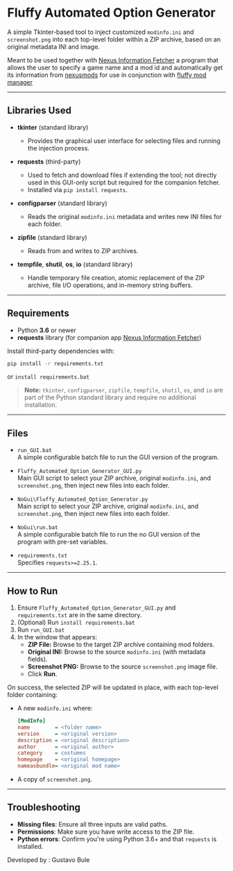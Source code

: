 # Fluffy Automated Option Generator

A simple Tkinter-based tool to inject customized `modinfo.ini` and `screenshot.png` into each top-level folder within a ZIP archive, based on an original metadata INI and image.

Meant to be used together with [Nexus Information Fetcher](https://github.com/Motor-k/Nexusmods-Info-Fetcher) a program that allows the user to specify a game name and a mod id and automatically get its information from [nexusmods](https://www.nexusmods.com/) for use in conjunction with [fluffy mod manager](https://www.nexusmods.com/site/mods/818)

---

## Libraries Used

- **tkinter** (standard library)

  - Provides the graphical user interface for selecting files and running the injection process.

- **requests** (third-party)

  - Used to fetch and download files if extending the tool; not directly used in this GUI-only script but required for the companion fetcher.
  - Installed via `pip install requests`.

- **configparser** (standard library)

  - Reads the original `modinfo.ini` metadata and writes new INI files for each folder.

- **zipfile** (standard library)

  - Reads from and writes to ZIP archives.

- **tempfile**, **shutil**, **os**, **io** (standard library)

  - Handle temporary file creation, atomic replacement of the ZIP archive, file I/O operations, and in-memory string buffers.

---

## Requirements

- Python **3.6** or newer
- **requests** library (for companion app [Nexus Information Fetcher](https://github.com/Motor-k/Nexusmods-Info-Fetcher))

Install third-party dependencies with:

```bash
pip install -r requirements.txt
```
or `install requirements.bat`

> **Note:** `tkinter`, `configparser`, `zipfile`, `tempfile`, `shutil`, `os`, and `io` are part of the Python standard library and require no additional installation.

---

## Files

- `run_GUI.bat`\
  A simple configurable batch file to run the GUI version of the program.

- `Fluffy_Automated_Option_Generator_GUI.py`\
  Main GUI script to select your ZIP archive, original `modinfo.ini`, and `screenshot.png`, then inject new files into each folder.

- `NoGui\Fluffy_Automated_Option_Generator.py`\
  Main script to select your ZIP archive, original `modinfo.ini`, and `screenshot.png`, then inject new files into each folder.

- `NoGui\run.bat`\
  A simple configurable batch file to run the no GUI version of the program with pre-set variables.

- `requirements.txt`\
  Specifies `requests>=2.25.1`.

---

## How to Run

1. Ensure `Fluffy_Automated_Option_Generator_GUI.py` and `requirements.txt` are in the same directory.
2. (Optional) Run `install requirements.bat`
3. Run `run_GUI.bat`
4. In the window that appears:
   - **ZIP File:** Browse to the target ZIP archive containing mod folders.
   - **Original INI:** Browse to the source `modinfo.ini` (with metadata fields).
   - **Screenshot PNG:** Browse to the source `screenshot.png` image file.
   - Click **Run**.

On success, the selected ZIP will be updated in place, with each top-level folder containing:

- A new `modinfo.ini` where:

  ```ini
  [ModInfo]
  name        = <folder name>
  version     = <original version>
  description = <original description>
  author      = <original author>
  category    = costumes
  homepage    = <original homepage>
  nameasbundle= <original mod name>
  ```

- A copy of `screenshot.png`.

---

## Troubleshooting

- **Missing files**: Ensure all three inputs are valid paths.
- **Permissions**: Make sure you have write access to the ZIP file.
- **Python errors**: Confirm you're using Python 3.6+ and that `requests` is installed.

Developed by : Gustavo Bule